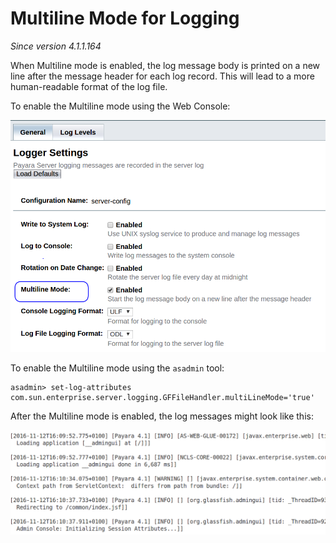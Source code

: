 # Multiline Mode for Logging

_Since version 4.1.1.164_

When Multiline mode is enabled, the log message body is printed on a new line after the message header for each log record. This will lead to a more human-readable format of the log file.

To enable the Multiline mode using the Web Console:

![Multiline mode in the Web Console](images/multiline.png)

To enable the Multiline mode using the `asadmin` tool:

```
asadmin> set-log-attributes com.sun.enterprise.server.logging.GFFileHandler.multiLineMode='true'
```

After the Multiline mode is enabled, the log messages might look like this:

![Multiline mode in the Web Console](images/multiline_example.png)
